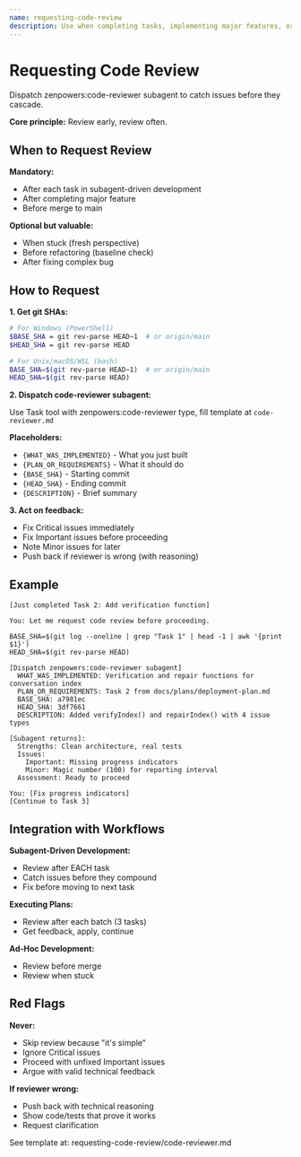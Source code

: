 ```yaml
---
name: requesting-code-review
description: Use when completing tasks, implementing major features, or before merging to verify work meets requirements - dispatches superpowers:code-reviewer subagent to review implementation against plan or requirements before proceeding
---
```


# Requesting Code Review

Dispatch zenpowers:code-reviewer subagent to catch issues before they cascade.

**Core principle:** Review early, review often.

## When to Request Review

**Mandatory:**
- After each task in subagent-driven development
- After completing major feature
- Before merge to main

**Optional but valuable:**
- When stuck (fresh perspective)
- Before refactoring (baseline check)
- After fixing complex bug

## How to Request

**1. Get git SHAs:**
```bash
# For Windows (PowerShell)
$BASE_SHA = git rev-parse HEAD~1  # or origin/main
$HEAD_SHA = git rev-parse HEAD

# For Unix/macOS/WSL (bash)
BASE_SHA=$(git rev-parse HEAD~1)  # or origin/main  
HEAD_SHA=$(git rev-parse HEAD)
```

**2. Dispatch code-reviewer subagent:**

Use Task tool with zenpowers:code-reviewer type, fill template at `code-reviewer.md`

**Placeholders:**
- `{WHAT_WAS_IMPLEMENTED}` - What you just built
- `{PLAN_OR_REQUIREMENTS}` - What it should do
- `{BASE_SHA}` - Starting commit
- `{HEAD_SHA}` - Ending commit
- `{DESCRIPTION}` - Brief summary

**3. Act on feedback:**
- Fix Critical issues immediately
- Fix Important issues before proceeding
- Note Minor issues for later
- Push back if reviewer is wrong (with reasoning)

## Example

```
[Just completed Task 2: Add verification function]

You: Let me request code review before proceeding.

BASE_SHA=$(git log --oneline | grep "Task 1" | head -1 | awk '{print $1}')
HEAD_SHA=$(git rev-parse HEAD)

[Dispatch zenpowers:code-reviewer subagent]
  WHAT_WAS_IMPLEMENTED: Verification and repair functions for conversation index
  PLAN_OR_REQUIREMENTS: Task 2 from docs/plans/deployment-plan.md
  BASE_SHA: a7981ec
  HEAD_SHA: 3df7661
  DESCRIPTION: Added verifyIndex() and repairIndex() with 4 issue types

[Subagent returns]:
  Strengths: Clean architecture, real tests
  Issues:
    Important: Missing progress indicators
    Minor: Magic number (100) for reporting interval
  Assessment: Ready to proceed

You: [Fix progress indicators]
[Continue to Task 3]
```

## Integration with Workflows

**Subagent-Driven Development:**
- Review after EACH task
- Catch issues before they compound
- Fix before moving to next task

**Executing Plans:**
- Review after each batch (3 tasks)
- Get feedback, apply, continue

**Ad-Hoc Development:**
- Review before merge
- Review when stuck

## Red Flags

**Never:**
- Skip review because "it's simple"
- Ignore Critical issues
- Proceed with unfixed Important issues
- Argue with valid technical feedback

**If reviewer wrong:**
- Push back with technical reasoning
- Show code/tests that prove it works
- Request clarification

See template at: requesting-code-review/code-reviewer.md
